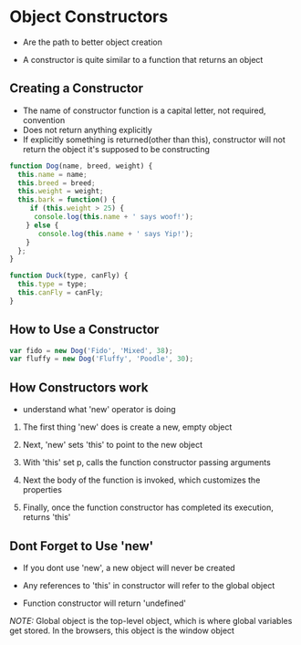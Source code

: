 # Object Constructors

- Are the path to better object creation

- A constructor is quite similar to a function that returns an object

## Creating a Constructor

- The name of constructor function is a capital letter, not required, convention
- Does not return anything explicitly
- If explicitly something is returned(other than this), constructor will not return the object
  it's supposed to be constructing

```javascript
function Dog(name, breed, weight) {
  this.name = name;
  this.breed = breed;
  this.weight = weight;
  this.bark = function() {
     if (this.weight > 25) {
      console.log(this.name + ' says woof!');
    } else {
       console.log(this.name + ' says Yip!');
    }
  };
}

function Duck(type, canFly) {
  this.type = type;
  this.canFly = canFly;
}
```

## How to Use a Constructor

```javascript
var fido = new Dog('Fido', 'Mixed', 38);
var fluffy = new Dog('Fluffy', 'Poodle', 30);
```

## How Constructors work

- understand what 'new' operator is doing

1. The first thing 'new' does is create a new, empty object

2. Next, 'new' sets 'this' to point to the new object

3. With 'this' set p, calls the function constructor passing arguments

4. Next the body of the function is invoked, which customizes the properties

5. Finally, once the function constructor has completed its execution, returns 'this'

## Dont Forget to Use 'new'

- If you dont use 'new', a new object will never be created

- Any references to 'this' in constructor will refer to the global object

- Function constructor will return 'undefined'

*NOTE:* Global object is the top-level object, which is where global variables
get stored. In the browsers, this object is the window object
